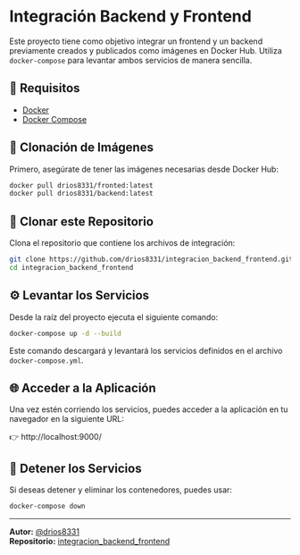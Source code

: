 # Integración Backend y Frontend

Este proyecto tiene como objetivo integrar un frontend y un backend previamente creados y publicados como imágenes en Docker Hub.
Utiliza `docker-compose` para levantar ambos servicios de manera sencilla.

## 🚀 Requisitos

- [Docker](https://www.docker.com/)
- [Docker Compose](https://docs.docker.com/compose/)

## 🐳 Clonación de Imágenes

Primero, asegúrate de tener las imágenes necesarias desde Docker Hub:

```bash
docker pull drios8331/fronted:latest
docker pull drios8331/backend:latest
```

## 📁 Clonar este Repositorio

Clona el repositorio que contiene los archivos de integración:

```bash
git clone https://github.com/drios8331/integracion_backend_frontend.git
cd integracion_backend_frontend
```

## ⚙️ Levantar los Servicios

Desde la raíz del proyecto ejecuta el siguiente comando:

```bash
docker-compose up -d --build
```

Este comando descargará y levantará los servicios definidos en el archivo `docker-compose.yml`.

## 🌐 Acceder a la Aplicación

Una vez estén corriendo los servicios, puedes acceder a la aplicación en tu navegador en la siguiente URL:

👉 http://localhost:9000/

## 🧼 Detener los Servicios

Si deseas detener y eliminar los contenedores, puedes usar:

```bash
docker-compose down
```

---

**Autor:** [@drios8331](https://github.com/drios8331)  
**Repositorio:** [integracion_backend_frontend](https://github.com/drios8331/integracion_backend_frontend)

